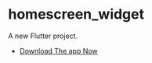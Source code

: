 # homescreen_widget

A new Flutter project.

- [Download The app Now](https://homewatchapp.netlify.app/)

